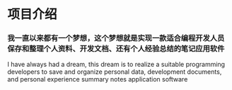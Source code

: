 # 项目介绍

### **我一直以来都有一个梦想，这个梦想就是实现一款适合编程开发人员保存和整理个人资料、开发文档、还有个人经验总结的笔记应用软件**

I have always had a dream, this dream is to realize a suitable programming developers to save and organize personal data, development documents, and personal experience summary notes application software